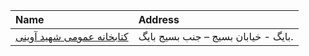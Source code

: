 | Name                                                       | Address                             |
|:-----------------------------------------------------------|:------------------------------------|
| [كتابخانه عمومی شهید آوینی](http://bayglibrary.blogfa.com) | بایگ - خیابان بسیج – جنب بسیج بایگ. |